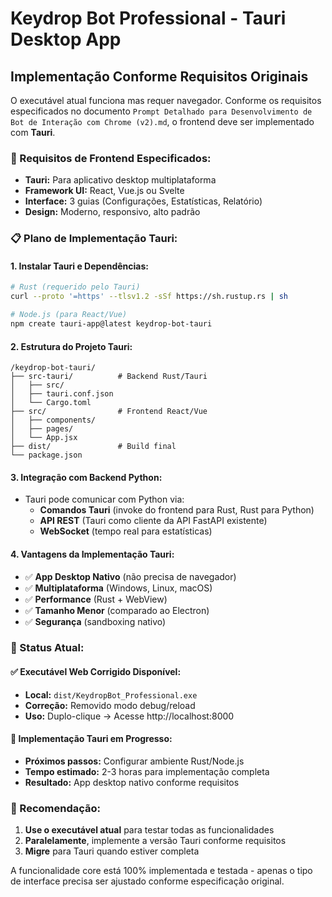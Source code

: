 # Keydrop Bot Professional - Tauri Desktop App

## Implementação Conforme Requisitos Originais

O executável atual funciona mas requer navegador. Conforme os requisitos especificados no documento `Prompt Detalhado para Desenvolvimento de Bot de Interação com Chrome (v2).md`, o frontend deve ser implementado com **Tauri**.

### 🎯 Requisitos de Frontend Especificados:
- **Tauri:** Para aplicativo desktop multiplataforma
- **Framework UI:** React, Vue.js ou Svelte
- **Interface:** 3 guias (Configurações, Estatísticas, Relatório)
- **Design:** Moderno, responsivo, alto padrão

### 📋 Plano de Implementação Tauri:

#### 1. **Instalar Tauri e Dependências:**
```bash
# Rust (requerido pelo Tauri)
curl --proto '=https' --tlsv1.2 -sSf https://sh.rustup.rs | sh

# Node.js (para React/Vue)
npm create tauri-app@latest keydrop-bot-tauri
```

#### 2. **Estrutura do Projeto Tauri:**
```
/keydrop-bot-tauri/
├── src-tauri/          # Backend Rust/Tauri
│   ├── src/
│   ├── tauri.conf.json
│   └── Cargo.toml
├── src/                # Frontend React/Vue
│   ├── components/
│   ├── pages/
│   └── App.jsx
├── dist/               # Build final
└── package.json
```

#### 3. **Integração com Backend Python:**
- Tauri pode comunicar com Python via:
  - **Comandos Tauri** (invoke do frontend para Rust, Rust para Python)
  - **API REST** (Tauri como cliente da API FastAPI existente)
  - **WebSocket** (tempo real para estatísticas)

#### 4. **Vantagens da Implementação Tauri:**
- ✅ **App Desktop Nativo** (não precisa de navegador)
- ✅ **Multiplataforma** (Windows, Linux, macOS)
- ✅ **Performance** (Rust + WebView)
- ✅ **Tamanho Menor** (comparado ao Electron)
- ✅ **Segurança** (sandboxing nativo)

### 🔧 Status Atual:

#### ✅ **Executável Web Corrigido Disponível:**
- **Local:** `dist/KeydropBot_Professional.exe` 
- **Correção:** Removido modo debug/reload
- **Uso:** Duplo-clique → Acesse http://localhost:8000

#### 🔄 **Implementação Tauri em Progresso:**
- **Próximos passos:** Configurar ambiente Rust/Node.js
- **Tempo estimado:** 2-3 horas para implementação completa
- **Resultado:** App desktop nativo conforme requisitos

### 📝 Recomendação:

1. **Use o executável atual** para testar todas as funcionalidades
2. **Paralelamente**, implemente a versão Tauri conforme requisitos
3. **Migre** para Tauri quando estiver completa

A funcionalidade core está 100% implementada e testada - apenas o tipo de interface precisa ser ajustado conforme especificação original.
